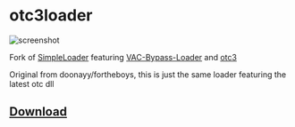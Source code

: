 # otc3loader

![screenshot](https://raw.githubusercontent.com/doonayy/fortheboys/main/miscs/loader.png?token=AMGBK7FPKL6U4GSJ2E4MQRS7ZZSUS)

Fork of [SimpleLoader](https://github.com/WilsonPublic/SimpleLoader) featuring [VAC-Bypass-Loader](https://github.com/danielkrupinski/VAC-Bypass-Loader) and [otc3](https://anonfiles.com/9f2c8d8eq1/otv3_dll)

Original from doonayy/fortheboys, this is just the same loader featuring the latest otc dll

## [Download](https://github.com/acey1337/otc3updated/releases/download/csgo-otc/SimpleLoader.exe)
